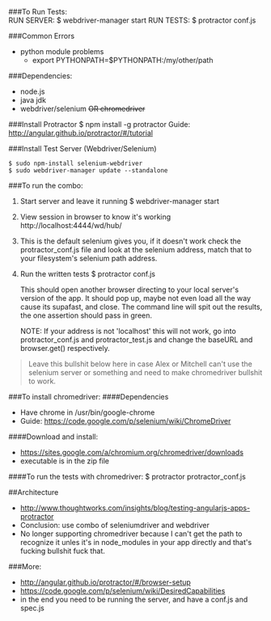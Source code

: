###To Run Tests:  
	RUN SERVER:   $ webdriver-manager start
	RUN TESTS:    $ protractor conf.js

###Common Errors
  - python module problems
    - export PYTHONPATH=$PYTHONPATH:/my/other/path

###Dependencies:
 - node.js          
 - java jdk
 - webdriver/selenium ~~OR chromedriver~~

###Install Protractor
	$ npm install -g protractor
Guide: http://angular.github.io/protractor/#/tutorial

###Install Test Server (Webdriver/Selenium)

	$ sudo npm-install selenium-webdriver
	$ sudo webdriver-manager update --standalone

###To run the combo:
1. Start server and leave it running
        $ webdriver-manager start  
2. View session in browser to know it's working http://localhost:4444/wd/hub/
  3. This is the default selenium gives you, if it doesn't work check the protractor_conf.js file and look at the selenium address, match that to your filesystem's selenium path address.
3. Run the written tests
        $ protractor conf.js

	This should open another browser directing to your local server's version 
	of the app. It 	should pop up, maybe not even load all the way cause its
	 supafast, and close. The command line will spit out the results, the one
	 assertion should pass in green.
	 
	 NOTE: If your address is not 'localhost' this will not work, go into 
	protractor_conf.js and 	protractor_test.js and change the baseURL and 
	browser.get()  respectively.

>Leave this bullshit below here in case Alex or Mitchell can't use the selenium server or something and need to make chromedriver bullshit to work.

###To install chromedriver: 
####Dependencies
 - Have chrome in /usr/bin/google-chrome
 - Guide: https://code.google.com/p/selenium/wiki/ChromeDriver

####Download and install: 
 - https://sites.google.com/a/chromium.org/chromedriver/downloads
 - executable is in the zip file

####To run the tests with chromedriver:
	$ protractor protractor_conf.js


##Architecture
 - http://www.thoughtworks.com/insights/blog/testing-angularjs-apps-protractor
 - Conclusion:  use combo of seleniumdriver and webdriver
 - No longer supporting chromedriver because I can't get the path to recognize it unles it's 	in node_modules in your app directly and that's fucking bullshit fuck that.

###More:
 - http://angular.github.io/protractor/#/browser-setup
 - https://code.google.com/p/selenium/wiki/DesiredCapabilities
 - in the end you need to be running the server, and have a conf.js and spec.js